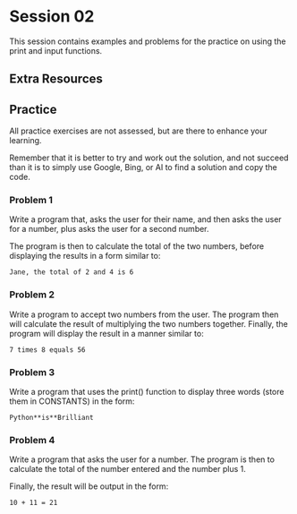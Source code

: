 # Session 02

This session contains examples and problems for
the practice on using the print and input
functions.

## Extra Resources

## Practice

All practice exercises are not assessed, but are 
there to enhance your learning.

Remember that it is better to try and work out the solution, 
and not succeed than it is to simply use Google, Bing, or AI to
find a solution and copy the code.

### Problem 1

Write a program that, asks the user for their name, and then 
asks the user for a number, plus asks the user for a second
number. 

The program is then to calculate the total of the two numbers,
before displaying the results in a form similar to:

```text
Jane, the total of 2 and 4 is 6
```

### Problem 2

Write a program to accept two numbers from the user. The program then will
calculate the result of multiplying the two numbers together. Finally,
the program will display the result in a manner similar to:

```text
7 times 8 equals 56
```

### Problem 3

Write a program that uses the print() function to display three
words (store them in CONSTANTS) in the form:

```text
Python**is**Brilliant
```

### Problem 4

Write a program that asks the user for a number. The program is 
then to calculate the total of the number entered and the number plus 1.

Finally, the result will be output in the form:

```text
10 + 11 = 21
```